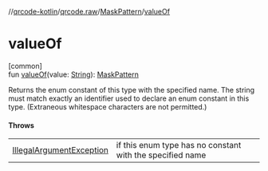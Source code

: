 //[qrcode-kotlin](../../../index.md)/[qrcode.raw](../index.md)/[MaskPattern](index.md)/[valueOf](value-of.md)

# valueOf

[common]\
fun [valueOf](value-of.md)(value: [String](https://kotlinlang.org/api/latest/jvm/stdlib/kotlin/-string/index.html)): [MaskPattern](index.md)

Returns the enum constant of this type with the specified name. The string must match exactly an identifier used to declare an enum constant in this type. (Extraneous whitespace characters are not permitted.)

#### Throws

| | |
|---|---|
| [IllegalArgumentException](https://kotlinlang.org/api/latest/jvm/stdlib/kotlin/-illegal-argument-exception/index.html) | if this enum type has no constant with the specified name |
